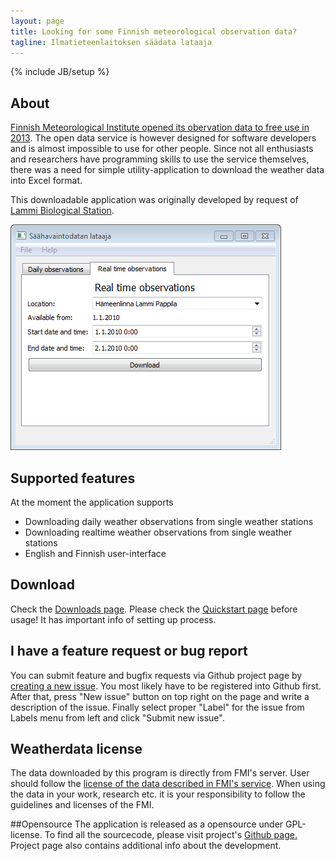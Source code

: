 ```yaml
---
layout: page
title: Looking for some Finnish meteorological observation data? 
tagline: Ilmatieteenlaitoksen säädata lataaja
---
```

{% include JB/setup %}

## About
[Finnish Meteorological Institute opened its obervation data to free use in 2013](https://ilmatieteenlaitos.fi/avoin-data). The open data service
is however designed for software developers and is almost impossible to use for other people. 
Since not all enthusiasts and researchers have programming skills to use the service themselves, there was a need for simple utility-application to download the weather data into Excel format.

This downloadable application was originally developed by request of [Lammi Biological Station](http://www.helsinki.fi/lammi/). 

![screenshot](assets/images/english-screen.png)

## Supported features
At the moment the application supports 

* Downloading daily weather observations from single weather stations
* Downloading realtime weather observations from single weather stations
* English and Finnish user-interface


## Download
Check the [Downloads page](downloads.html).
Please check the [Quickstart page](quickstart/quickstart.html) before usage! It has important info of setting up process.

## I have a feature request or bug report
You can submit feature and bugfix requests via Github project page by [creating a new issue](https://github.com/Tumetsu/FMI-weather-downloader/issues). You most likely have to be registered into Github first. After that, press "New issue" button on top right on the page and write a description of the issue. Finally select proper "Label" for the issue from Labels menu from left and click "Submit new issue".

## Weatherdata license
The data downloaded by this program is directly from FMI's server. User should follow the [license of the data described in FMI's service](http://ilmatieteenlaitos.fi/avoin-data-lisenssi). When using the data in your work, research etc. it is your responsibility to follow the guidelines and licenses of the FMI.


##Opensource
The application is released as a opensource under GPL-license. To find all the sourcecode, please visit project's [Github page.](https://github.com/Tumetsu/FMI-weather-downloader)
Project page also contains additional info about the development.



